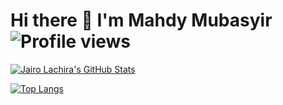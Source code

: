 # Hi there 👋 I'm Mahdy Mubasyir ![Profile views](https://gpvc.arturio.dev/[mubasyir19])

[![Jairo Lachira's GitHub Stats](https://github-readme-stats.vercel.app/api?username=mubasyir19&show_icons=true&hide_border=false&theme=highcontrast)](https://github.com/anuraghazra/github-readme-stats)

[![Top Langs](https://github-readme-stats.vercel.app/api/top-langs/?username=mubasyir19&layout=compact&theme=vision-friendly-dark)](https://github.com/anuraghazra/github-readme-stats)

<!--
**mubasyir19/mubasyir19** is a ✨ _special_ ✨ repository because its `README.md` (this file) appears on your GitHub profile.

Here are some ideas to get you started:

- 🔭 I’m currently working on ...
- 🌱 I’m currently learning ...
- 👯 I’m looking to collaborate on ...
- 🤔 I’m looking for help with ...
- 💬 Ask me about ...
- 📫 How to reach me: ...
- 😄 Pronouns: ...
- ⚡ Fun fact: ...
-->
